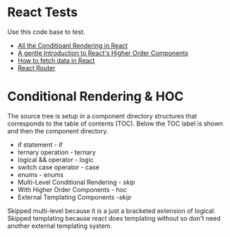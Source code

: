 # React Tests

Use this code base to test.

  - [All  the Conditioanl Rendering in React](https://www.robinwieruch.de/conditional-rendering-react/)
  - [A gentle Introduction to React's Higher Order Components](https://www.robinwieruch.de/gentle-introduction-higher-order-components/)
  - [How to fetch data in React](https://www.robinwieruch.de/react-fetching-data/)
  - [React Router](https://reacttraining.com/react-router/web/example/basic)


# Conditional Rendering &amp; HOC

The source tree is setup in a component directory structures
that corresponds to the table of contents (TOC). Below the
TOC label is shown and then the component directory.

  - if statement - if
  - ternary operation - ternary
  - logical && operator - logic
  - switch case operator - case
  - enums - enums
  - Multi-Level Conditional Rendering - _skip_
  - With Higher Order Components - hoc
  - External Templating Components -_skip_

Skipped multi-level because it is a just a bracketed extension of logical.
Skipped templating because react does templating without so don't need
another external templating system.
